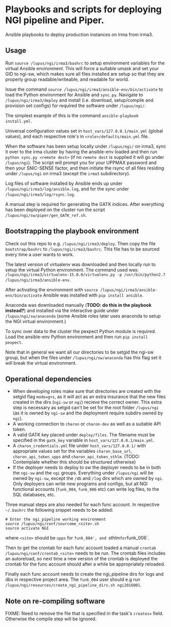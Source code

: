 # Playbooks and scripts for deploying NGI pipeline and Piper. 

Ansible playbooks to deploy production instances on Irma from irma3. 

## Usage 

Run `source /lupus/ngi/irma3/bashrc` to setup environment variables for the virtual Ansible environment.
This will force a suitable umask and set your GID to ngi-sw, which makes sure all files installed are setup so that they are properly group readable/writeable, and readable for world. 

Issue the command `source /lupus/ngi/irma3/ansible-env/bin/activate` to load the Python environment for Ansible and `sync.py`.
Navigate to `/lupus/ngi/irma3/deploy` and install (i.e. download, setup/compile and provision set configs) for required the software under `/lupus/ngi/`. 

The simplest example of this is the command `ansible-playbook install.yml`. 

Universal configuration values set in `host_vars/127.0.0.1/main.yml` (global values), and each respective role's in `<role>/defaults/main.yml` file. 

When the software has been setup locally under `/lupus/ngi/` on irma3, sync it over to the irma cluster by having the ansible-env loaded and then run `python sync.py <remote dest>` (if no `remote dest` is supplied it will go under `/lupus/ngi`). The script will prompt you for your UPPMAX password and then your SNIC-SENSE factor, and then initiate the rsync of all files residing under `/lupus/ngi` on irma3 (except the `irma3` subdirectory). 

Log files of software installed by Ansible ends up under `/lupus/ngi/irma3/log/ansible.log`, and for the sync under `/lupus/ngi/irma3/log/rsync.log`. 

A manual step is required for generating the GATK indices. After everything has been deployed on the cluster run the script `/lupus/ngi/sw/piper/gen_GATK_ref.sh`. 

## Bootstrapping the playbook environment 

Check out this repo to e.g. `/lupus/ngi/irma3/deploy`. Then copy the file `bootstrap/bashrc` to `/lupus/ngi/irma3/bashrc`. This file has to be sourced every time a user wants to work. 

The latest version of virtualenv was downloaded and then locally run to setup the virtual Python environment. The command used was: `/lupus/ngi/irma3/virtualenv-15.0.0/virtualenv.py -p /usr/bin/python2.7 /lupus/ngi/irma3/ansible-env`. 

After activating the environment with `source /lupus/ngi/irma3/ansible-env/bin/activate` Ansible was installed with `pip install ansible`.
 
Anaconda was downloaded manually (**TODO: do this in the playbook instead?**) and installed via the interactive guide under `/lupus/ngi/sw/anaconda` (some Ansible roles later uses anaconda to setup the NGI virtual environment.)

To sync over data to the cluster the pexpect Python module is required. Load the ansible-env Python environment and then run `pip install pexpect`. 

Note that in general we want all our directories to be setgid the ngi-sw group, but when the files under `/lupus/ngi/sw/anaconda` has this flag set it will break the virtual environment. 

## Operational dependencies
- When developing roles make sure that directories are created with the setgid flag `mode=g+s`, as it will act as an extra insurance that the new files created in the dirs (`ngi-sw` or `ngi`) recieve the correct owner. This extra step is necessary as setgid can't be set for the root folder `/lupus/ngi` (as it is owned by `ngi-sw` and the deployment require subdirs owned by `ngi`). 
- A working connection to `charon` or `charon-dev` as well as a suitable API token. 
- A valid GATK key placed under `deploy/files`. The filename must be specified in the `gatk_key` variable in `host_vars/127.0.0.1/main.yml`. 
- A `charon_credentials.yml` file under `host_vars/127.0.0.1/` with appropriate values set for the variables `charon_base_url`, `charon_api_token_upps` and `charon_api_token_sthlm`. (TODO: Contemplate whether this should be structured otherwise) 
- If the deployer needs to deploy to sw the deployer needs to be in both the `ngi-sw` and the `ngi` groups. Everything under `/lupus/ngi` will be owned by `ngi-sw`, except the `/db` and `/log` dirs which are owned by `ngi`. Only deployers can write new programs and configs, but all NGI functional accounts (`funk_004`, `funk_006` etc) can write log files, to the SQL databases, etc. 

Three manual steps are also needed for each func account. In respective `~/.bashrc` the following snippet needs to be added: 

	# Enter the ngi_pipeline working environment
	source /lupus/ngi/conf/sourceme_<site>.sh
	source activate NGI

where `<site>` should be `upps` for `funk_004', and `sthlm` for `funk_006`. 

Then to get the crontab for each func account loaded a manual `crontab /lupus/ngi/conf/crontab_<site>` needs to be run. The crontab files includes an autoreload, so next time a new version of the crontab is deployed the crontab for the func account should after a while be appropriately reloaded. 

Finally each func account needs to create the ngi_pipeline dirs for logs and dbs in respective project area. The `funk_004` user should e.g run `/lupus/ngi/resources/create_ngi_pipeline_dirs.sh ngi2016001`.

## Note on re-compiling software

FIXME: Need to remove the file that is specified in the task's `creates=` field. Otherwise the compile step will be ignored.  
